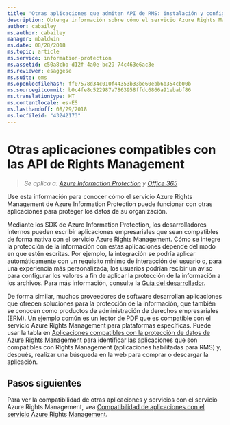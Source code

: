 ```yaml
---
title: 'Otras aplicaciones que admiten API de RMS: instalación y configuración - AIP'
description: Obtenga información sobre cómo el servicio Azure Rights Management de Azure Information Protection puede funcionar con otras aplicaciones para proteger los datos de su organización.
author: cabailey
ms.author: cabailey
manager: mbaldwin
ms.date: 08/28/2018
ms.topic: article
ms.service: information-protection
ms.assetid: c50a8cbb-d12f-4a0e-bc29-74c463e6ac3e
ms.reviewer: esaggese
ms.suite: ems
ms.openlocfilehash: ff07578d34c010f44353b33be60ebb6b354cb00b
ms.sourcegitcommit: b0c4fe8c522987a7863958ffdc6866a91ebabf86
ms.translationtype: HT
ms.contentlocale: es-ES
ms.lasthandoff: 08/29/2018
ms.locfileid: "43242173"
---
```

# <a name="other-applications-that-support-the-rights-management-apis"></a>Otras aplicaciones compatibles con las API de Rights Management

>*Se aplica a: [Azure Information Protection](https://azure.microsoft.com/pricing/details/information-protection) y [Office 365](http://download.microsoft.com/download/E/C/F/ECF42E71-4EC0-48FF-AA00-577AC14D5B5C/Azure_Information_Protection_licensing_datasheet_EN-US.pdf)*

Use esta información para conocer cómo el servicio Azure Rights Management de Azure Information Protection puede funcionar con otras aplicaciones para proteger los datos de su organización.

Mediante los SDK de Azure Information Protection, los desarrolladores internos pueden escribir aplicaciones empresariales que sean compatibles de forma nativa con el servicio Azure Rights Management. Cómo se integre la protección de la información con estas aplicaciones depende del modo en que estén escritas. Por ejemplo, la integración se podría aplicar automáticamente con un requisito mínimo de interacción del usuario o, para una experiencia más personalizada, los usuarios podrían recibir un aviso para configurar los valores a fin de aplicar la protección de la información a los archivos. Para más información, consulte la [Guía del desarrollador](./develop/developers-guide.md).

De forma similar, muchos proveedores de software desarrollan aplicaciones que ofrecen soluciones para la protección de la información, que también se conocen como productos de administración de derechos empresariales (ERM). Un ejemplo común es un lector de PDF que es compatible con el servicio Azure Rights Management para plataformas específicas. Puede usar la tabla en [Aplicaciones compatibles con la protección de datos de Azure Rights Management](./requirements-applications.md) para identificar las aplicaciones que son compatibles con Rights Management (aplicaciones habilitadas para RMS) y, después, realizar una búsqueda en la web para comprar o descargar la aplicación.

## <a name="next-steps"></a>Pasos siguientes

Para ver la compatibilidad de otras aplicaciones y servicios con el servicio Azure Rights Management, vea [Compatibilidad de aplicaciones con el servicio Azure Rights Management](applications-support.md).
